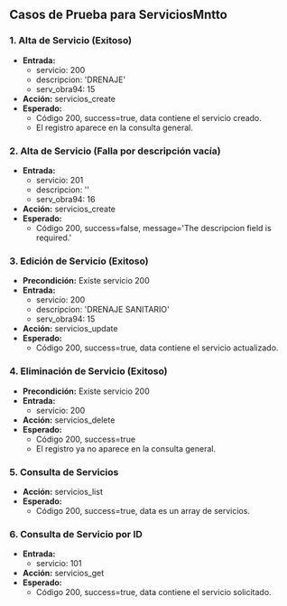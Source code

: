 ## Casos de Prueba para ServiciosMntto

### 1. Alta de Servicio (Exitoso)
- **Entrada:**
  - servicio: 200
  - descripcion: 'DRENAJE'
  - serv_obra94: 15
- **Acción:** servicios_create
- **Esperado:**
  - Código 200, success=true, data contiene el servicio creado.
  - El registro aparece en la consulta general.

### 2. Alta de Servicio (Falla por descripción vacía)
- **Entrada:**
  - servicio: 201
  - descripcion: ''
  - serv_obra94: 16
- **Acción:** servicios_create
- **Esperado:**
  - Código 200, success=false, message='The descripcion field is required.'

### 3. Edición de Servicio (Exitoso)
- **Precondición:** Existe servicio 200
- **Entrada:**
  - servicio: 200
  - descripcion: 'DRENAJE SANITARIO'
  - serv_obra94: 15
- **Acción:** servicios_update
- **Esperado:**
  - Código 200, success=true, data contiene el servicio actualizado.

### 4. Eliminación de Servicio (Exitoso)
- **Precondición:** Existe servicio 200
- **Entrada:**
  - servicio: 200
- **Acción:** servicios_delete
- **Esperado:**
  - Código 200, success=true
  - El registro ya no aparece en la consulta general.

### 5. Consulta de Servicios
- **Acción:** servicios_list
- **Esperado:**
  - Código 200, success=true, data es un array de servicios.

### 6. Consulta de Servicio por ID
- **Entrada:**
  - servicio: 101
- **Acción:** servicios_get
- **Esperado:**
  - Código 200, success=true, data contiene el servicio solicitado.
